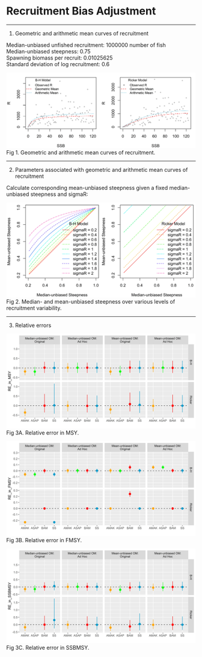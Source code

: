 Recruitment Bias Adjustment
================

------------------------------------------------------
1. Geometric and arithmetic mean curves of recruitment

Median-unbiased unfished recruitment: 1000000 number of fish\
Median-unbiased steepness: 0.75\
Spawning biomass per recruit: 0.01025625\
Standard deviation of log recruitment: 0.6

![Fig 1. Geometric and arithmetic mean curves of recruitment.](./figures/geom_arim_curves.jpg) Fig 1. Geometric and arithmetic mean curves of recruitment.

------------------------------------------------------
2. Parameters associated with geometric and arithmetic mean curves of recruitment

Calculate corresponding mean-unbiased steepness given a fixed median-unbiased steepness and sigmaR:

![Fig 2. Median- and mean-unbiased steepness over various levels of recruitment variability.](./figures/geom_arim_parameters.jpg) Fig 2. Median- and mean-unbiased steepness over various levels of recruitment variability.

------------------------------------------------------
3. Relative errors

![Fig 3A. Relative error in MSY.](./figures/RE_in_MSY.jpg) Fig 3A. Relative error in MSY.

![Fig 3B. Relative error in FMSY.](./figures/RE_in_FMSY.jpg) Fig 3B. Relative error in FMSY.  

![Fig 3C. Relative error in SSBMSY.](./figures/RE_in_SSBMSY.jpg) Fig 3C. Relative error in SSBMSY.    